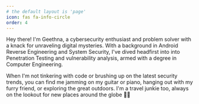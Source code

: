 ```yaml
---
# the default layout is 'page'
icon: fas fa-info-circle
order: 4
---
```


Hey there! I'm Geethna, a cybersecurity enthusiast and problem solver with a knack for unraveling digital mysteries. With a background in Android Reverse Engineering and System Security, I've dived headfirst into into Penetration Testing and vulnerability analysis, armed with a degree in Computer Engineering.

When I'm not tinkering with code or brushing up on the latest security trends, you can find me jamming on my guitar or piano, hanging out with my furry friend, or exploring the great outdoors. I'm a travel junkie too, always on the lookout for new places around the globe 🚀✨